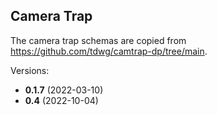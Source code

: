 ## Camera Trap

The camera trap schemas are copied from https://github.com/tdwg/camtrap-dp/tree/main.


Versions:
- **0.1.7** (2022-03-10)
- **0.4** (2022-10-04)
